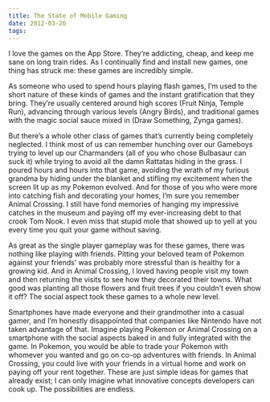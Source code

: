 ```yaml
---
title: The State of Mobile Gaming
date: 2012-03-26
tags:
---
```


I love the games on the App Store. They’re addicting, cheap, and keep me sane on long train rides. As I continually find and install new games, one thing has struck me: these games are incredibly simple.

As someone who used to spend hours playing flash games, I’m used to the short nature of these kinds of games and the instant gratification that they bring. They’re usually centered around high scores (Fruit Ninja, Temple Run), advancing through various levels (Angry Birds), and traditional games with the magic social sauce mixed in (Draw Something, Zynga games).

But there’s a whole other class of games that’s currently being completely neglected. I think most of us can remember hunching over our Gameboys trying to level up our Charmanders (all of you who chose Bulbasaur can suck it) while trying to avoid all the damn Rattatas hiding in the grass. I poured hours and hours into that game, avoiding the wrath of my furious grandma by hiding under the blanket and stifling my excitement when the screen lit up as my Pokemon evolved. And for those of you who were more into catching fish and decorating your homes, I’m sure you remember Animal Crossing. I still have fond memories of hanging my impressive catches in the museum and paying off my ever-increasing debt to that crook Tom Nook. I even miss that stupid mole that showed up to yell at you every time you quit your game without saving.

As great as the single player gameplay was for these games, there was nothing like playing with friends. Pitting your beloved team of Pokemon against your friends’ was probably more stressful than is healthy for a growing kid. And in Animal Crossing, I loved having people visit my town and then returning the visits to see how they decorated their towns. What good was planting all those flowers and fruit trees if you couldn’t even show it off? The social aspect took these games to a whole new level.

Smartphones have made everyone and their grandmother into a casual gamer, and I’m honestly disappointed that companies like Nintendo have not taken advantage of that. Imagine playing Pokemon or Animal Crossing on a smartphone with the social aspects baked in and fully integrated with the game. In Pokemon, you would be able to trade your Pokemon with whomever you wanted and go on co-op adventures with friends. In Animal Crossing, you could live with your friends in a virtual home and work on paying off your rent together. These are just simple ideas for games that already exist; I can only imagine what innovative concepts developers can cook up. The possibilities are endless.
